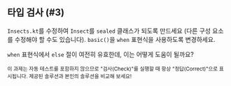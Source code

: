 ## 타입 검사 (#3)

`Insects.kt`를 수정하여 `Insect`를 `sealed` 클래스가 되도록 만드세요 (다른 구성 요소를 수정해야 할 수도 있습니다). `basic()`을 `when` 표현식을 사용하도록 변경하세요.

`when` 표현식에서 `else` 절이 여전히 유효한데, 이는 어떻게 도움이 될까요?

<sub> 이 과제는 자동 테스트를 포함하지 않으므로 "검사(Check)"를 실행할 때 항상 "정답(Correct)"으로 표시됩니다. 제공된 솔루션과 본인의 솔루션을 비교해 보세요! </sub>